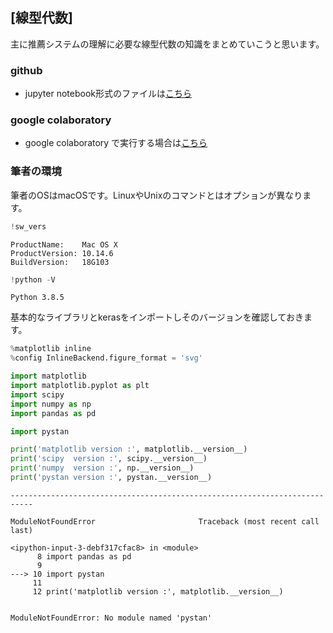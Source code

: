 ## [線型代数]

主に推薦システムの理解に必要な線型代数の知識をまとめていこうと思います。


### github
- jupyter notebook形式のファイルは[こちら](https://github.com/hiroshi0530/wa-src/tree/master/ml/linalg/base/base_nb.ipynb)

### google colaboratory
- google colaboratory で実行する場合は[こちら](https://colab.research.google.com/github/hiroshi0530/wa-src/tree/master/ml/linalg/base/base_nb.ipynb)

### 筆者の環境

筆者のOSはmacOSです。LinuxやUnixのコマンドとはオプションが異なります。


```python
!sw_vers
```

    ProductName:	Mac OS X
    ProductVersion:	10.14.6
    BuildVersion:	18G103



```python
!python -V
```

    Python 3.8.5


基本的なライブラリとkerasをインポートしそのバージョンを確認しておきます。


```python
%matplotlib inline
%config InlineBackend.figure_format = 'svg'

import matplotlib
import matplotlib.pyplot as plt
import scipy
import numpy as np
import pandas as pd

import pystan

print('matplotlib version :', matplotlib.__version__)
print('scipy  version :', scipy.__version__)
print('numpy  version :', np.__version__)
print('pystan version :', pystan.__version__)
```


    ---------------------------------------------------------------------------

    ModuleNotFoundError                       Traceback (most recent call last)

    <ipython-input-3-debf317cfac8> in <module>
          8 import pandas as pd
          9 
    ---> 10 import pystan
         11 
         12 print('matplotlib version :', matplotlib.__version__)


    ModuleNotFoundError: No module named 'pystan'



```python

```
